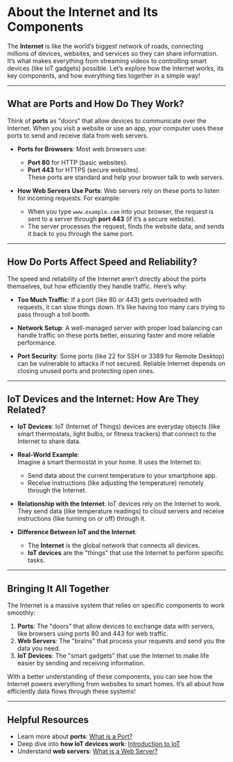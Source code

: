 # About the Internet and Its Components  

The **Internet** is like the world’s biggest network of roads, connecting millions of devices, websites, and services so they can share information. It’s what makes everything from streaming videos to controlling smart devices (like IoT gadgets) possible. Let’s explore how the Internet works, its key components, and how everything ties together in a simple way!

---

## What are Ports and How Do They Work?  
Think of **ports** as "doors" that allow devices to communicate over the Internet. When you visit a website or use an app, your computer uses these ports to send and receive data from web servers.  

- **Ports for Browsers**: Most web browsers use:  
  - **Port 80** for HTTP (basic websites).  
  - **Port 443** for HTTPS (secure websites).  
  These ports are standard and help your browser talk to web servers.  

- **How Web Servers Use Ports**: Web servers rely on these ports to listen for incoming requests. For example:  
  - When you type `www.example.com` into your browser, the request is sent to a server through **port 443** (if it’s a secure website).  
  - The server processes the request, finds the website data, and sends it back to you through the same port.  

---

## How Do Ports Affect Speed and Reliability?  
The speed and reliability of the Internet aren’t directly about the ports themselves, but how efficiently they handle traffic. Here’s why:  

- **Too Much Traffic**: If a port (like 80 or 443) gets overloaded with requests, it can slow things down. It’s like having too many cars trying to pass through a toll booth.  

- **Network Setup**: A well-managed server with proper load balancing can handle traffic on these ports better, ensuring faster and more reliable performance.  

- **Port Security**: Some ports (like 22 for SSH or 3389 for Remote Desktop) can be vulnerable to attacks if not secured. Reliable Internet depends on closing unused ports and protecting open ones.

---

## IoT Devices and the Internet: How Are They Related?  

- **IoT Devices**: IoT (Internet of Things) devices are everyday objects (like smart thermostats, light bulbs, or fitness trackers) that connect to the Internet to share data.  

- **Real-World Example**:  
  Imagine a smart thermostat in your home. It uses the Internet to:
  - Send data about the current temperature to your smartphone app.
  - Receive instructions (like adjusting the temperature) remotely through the Internet.  

- **Relationship with the Internet**: IoT devices rely on the Internet to work. They send data (like temperature readings) to cloud servers and receive instructions (like turning on or off) through it.  

- **Difference Between IoT and the Internet**:  
  - The **Internet** is the global network that connects all devices.  
  - **IoT devices** are the "things" that use the Internet to perform specific tasks.  

---

## Bringing It All Together  
The Internet is a massive system that relies on specific components to work smoothly:  

1. **Ports**: The "doors" that allow devices to exchange data with servers, like browsers using ports 80 and 443 for web traffic.  
2. **Web Servers**: The "brains" that process your requests and send you the data you need.  
3. **IoT Devices**: The "smart gadgets" that use the Internet to make life easier by sending and receiving information.  

With a better understanding of these components, you can see how the Internet powers everything from websites to smart homes. It’s all about how efficiently data flows through these systems!

---

## Helpful Resources  

- Learn more about **ports**: [What is a Port?](https://www.cloudflare.com/learning/network-layer/what-is-a-computer-port/)  
- Deep dive into **how IoT devices work**: [Introduction to IoT](https://www.ibm.com/blogs/internet-of-things/what-is-iot/)  
- Understand **web servers**: [What is a Web Server?](https://www.techtarget.com/searchnetworking/definition/Web-server)
